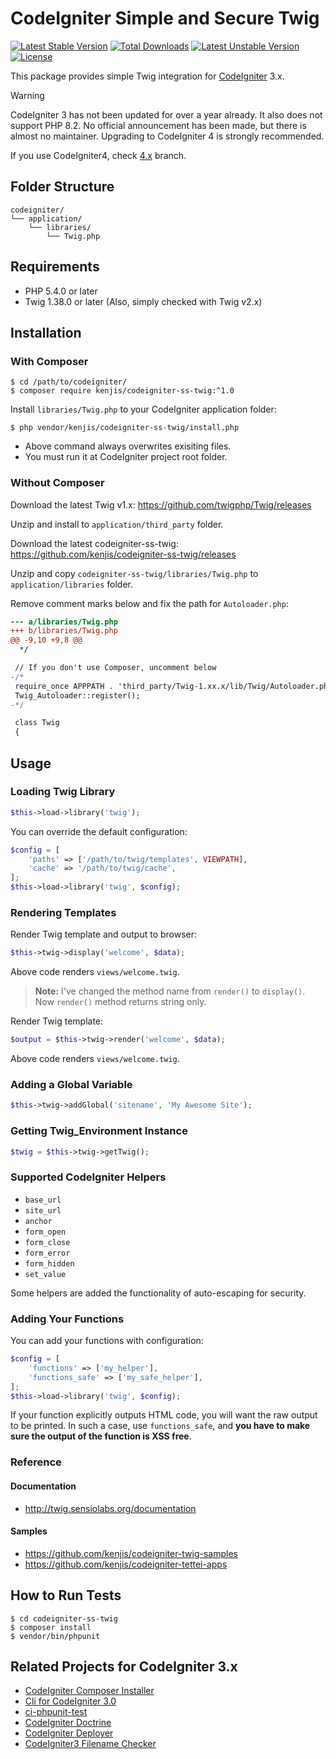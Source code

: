 # CodeIgniter Simple and Secure Twig

[![Latest Stable Version](https://poser.pugx.org/kenjis/codeigniter-ss-twig/v/stable)](https://packagist.org/packages/kenjis/codeigniter-ss-twig) [![Total Downloads](https://poser.pugx.org/kenjis/codeigniter-ss-twig/downloads)](https://packagist.org/packages/kenjis/codeigniter-ss-twig) [![Latest Unstable Version](https://poser.pugx.org/kenjis/codeigniter-ss-twig/v/unstable)](https://packagist.org/packages/kenjis/codeigniter-ss-twig) [![License](https://poser.pugx.org/kenjis/codeigniter-ss-twig/license)](https://packagist.org/packages/kenjis/codeigniter-ss-twig)

This package provides simple Twig integration for [CodeIgniter](https://github.com/bcit-ci/CodeIgniter) 3.x.

> [!WARNING]
> CodeIgniter 3 has not been updated for over a year already. It also does not
> support PHP 8.2. No official announcement has been made, but there is almost
> no maintainer.
> Upgrading to CodeIgniter 4 is strongly recommended.

If you use CodeIgniter4, check [4.x](https://github.com/kenjis/codeigniter-ss-twig/tree/4.x) branch.

## Folder Structure

```
codeigniter/
└── application/
    └── libraries/
        └── Twig.php
```

## Requirements

* PHP 5.4.0 or later
* Twig 1.38.0 or later (Also, simply checked with Twig v2.x)

## Installation

### With Composer

~~~
$ cd /path/to/codeigniter/
$ composer require kenjis/codeigniter-ss-twig:^1.0
~~~

Install `libraries/Twig.php` to your CodeIgniter application folder:

~~~
$ php vendor/kenjis/codeigniter-ss-twig/install.php
~~~

* Above command always overwrites exisiting files.
* You must run it at CodeIgniter project root folder.

### Without Composer

Download the latest Twig v1.x: https://github.com/twigphp/Twig/releases

Unzip and install to `application/third_party` folder.

Download the latest codeigniter-ss-twig: https://github.com/kenjis/codeigniter-ss-twig/releases

Unzip and copy `codeigniter-ss-twig/libraries/Twig.php` to `application/libraries` folder.

Remove comment marks below and fix the path for `Autoloader.php`:

~~~diff
--- a/libraries/Twig.php
+++ b/libraries/Twig.php
@@ -9,10 +9,8 @@
  */

 // If you don't use Composer, uncomment below
-/*
 require_once APPPATH . 'third_party/Twig-1.xx.x/lib/Twig/Autoloader.php';
 Twig_Autoloader::register();
-*/

 class Twig
 {
~~~

## Usage

### Loading Twig Library

~~~php
$this->load->library('twig');
~~~

You can override the default configuration:

~~~php
$config = [
	'paths' => ['/path/to/twig/templates', VIEWPATH],
	'cache' => '/path/to/twig/cache',
];
$this->load->library('twig', $config);
~~~

### Rendering Templates

Render Twig template and output to browser:

~~~php
$this->twig->display('welcome', $data);
~~~

Above code renders `views/welcome.twig`.

> **Note:** I've changed the method name from `render()` to `display()`. Now `render()` method returns string only.

Render Twig template:

~~~php
$output = $this->twig->render('welcome', $data);
~~~

Above code renders `views/welcome.twig`.

### Adding a Global Variable

~~~php
$this->twig->addGlobal('sitename', 'My Awesome Site');
~~~

### Getting Twig_Environment Instance

~~~php
$twig = $this->twig->getTwig();
~~~

### Supported CodeIgniter Helpers

* `base_url`
* `site_url`
* `anchor`
* `form_open`
* `form_close`
* `form_error`
* `form_hidden`
* `set_value`

Some helpers are added the functionality of auto-escaping for security.

### Adding Your Functions

You can add your functions with configuration:

~~~php
$config = [
	'functions' => ['my_helper'],
	'functions_safe' => ['my_safe_helper'],
];
$this->load->library('twig', $config);
~~~

If your function explicitly outputs HTML code, you will want the raw output to be printed. In such a case, use `functions_safe`, and **you have to make sure the output of the function is XSS free**.

### Reference

#### Documentation

* http://twig.sensiolabs.org/documentation

#### Samples

* https://github.com/kenjis/codeigniter-twig-samples
* https://github.com/kenjis/codeigniter-tettei-apps

## How to Run Tests

~~~
$ cd codeigniter-ss-twig
$ composer install
$ vendor/bin/phpunit
~~~

## Related Projects for CodeIgniter 3.x

* [CodeIgniter Composer Installer](https://github.com/kenjis/codeigniter-composer-installer)
* [Cli for CodeIgniter 3.0](https://github.com/kenjis/codeigniter-cli)
* [ci-phpunit-test](https://github.com/kenjis/ci-phpunit-test)
* [CodeIgniter Doctrine](https://github.com/kenjis/codeigniter-doctrine)
* [CodeIgniter Deployer](https://github.com/kenjis/codeigniter-deployer)
* [CodeIgniter3 Filename Checker](https://github.com/kenjis/codeigniter3-filename-checker)
